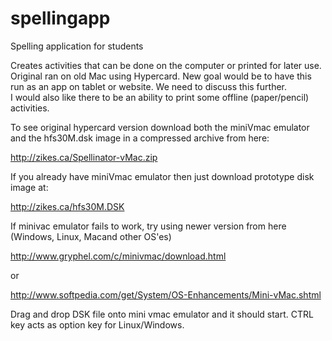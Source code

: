 # spellingapp
Spelling application for students

Creates activities that can be done on the computer or printed for later use. Original ran on old Mac using Hypercard. 
New goal would be to have this run as an app on tablet or website.  We need to discuss this further.  
I would also like there to be an ability to print some offline (paper/pencil) activities.  


To see original hypercard version download both the miniVmac emulator and the hfs30M.dsk image in a compressed archive from here:

http://zikes.ca/Spellinator-vMac.zip 

If you already have miniVmac emulator then just download prototype disk image at:

http://zikes.ca/hfs30M.DSK 

If minivac emulator fails to work, try using newer version from here (Windows, Linux, Macand other OS'es)

http://www.gryphel.com/c/minivmac/download.html

or

http://www.softpedia.com/get/System/OS-Enhancements/Mini-vMac.shtml 


Drag and drop DSK file onto mini vmac emulator and it should start.  CTRL key acts as option key for Linux/Windows.

